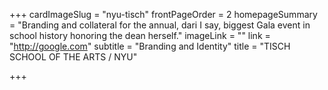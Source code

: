 +++
cardImageSlug = "nyu-tisch"
frontPageOrder = 2
homepageSummary = "Branding and collateral for the annual, dari I say, biggest Gala event in school history honoring the dean herself."
imageLink = ""
link = "http://google.com"
subtitle = "Branding and Identity"
title = "TISCH SCHOOL OF THE ARTS / NYU"

+++


